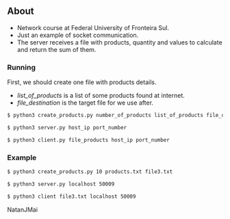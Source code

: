## About

- Network course at Federal University of Fronteira Sul.
- Just an example of socket communication.  
- The server receives a file with products, quantity and values to calculate and return the sum of them.

### Running
First, we should create one file with products details. 
* *list_of_products* is a list of some products found at internet. 
* *file_destination* is the target file for we use after.

```sh
$ python3 create_products.py number_of_products list_of_products file_destination
```
```sh
$ python3 server.py host_ip port_number
```
```sh
$ python3 client.py file_products host_ip port_number
```

### Example
```sh
$ python3 create_products.py 10 products.txt file3.txt
```
```sh
$ python3 server.py localhost 50009
```
```sh
$ python3 client file3.txt localhost 50009
```

NatanJMai
